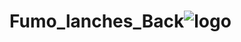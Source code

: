 # Fumo_lanches_Back![logo](https://user-images.githubusercontent.com/65428910/230864837-23bee578-de87-441a-b35f-8fa968c6b5be.png)
